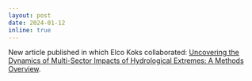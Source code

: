 ```yaml
---
layout: post
date: 2024-01-12
inline: true
---
```


New article published in which Elco Koks collaborated: [Uncovering the Dynamics of Multi-Sector Impacts of Hydrological Extremes: A Methods Overview](https://agupubs.onlinelibrary.wiley.com/doi/full/10.1029/2023EF003906).